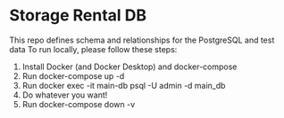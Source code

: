 # Storage Rental DB

This repo defines schema and relationships for the PostgreSQL and test data
To run locally, please follow these steps:
1. Install Docker (and Docker Desktop) and docker-compose
2. Run docker-compose up -d
3. Run docker exec -it main-db psql -U admin -d main_db
4. Do whatever you want!
5. Run docker-compose down -v